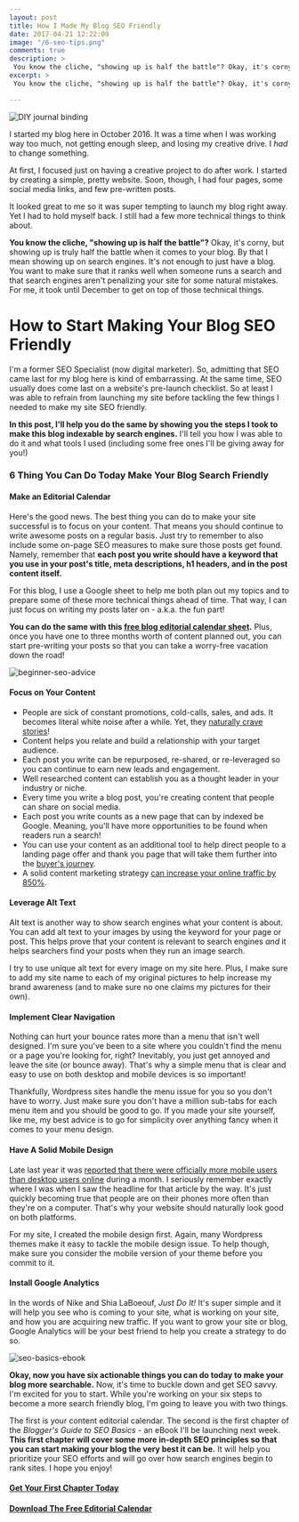 ```yaml
---
layout: post
title: How I Made My Blog SEO Friendly
date: 2017-04-21 12:22:09
image: "/6-seo-tips.png"
comments: true
description: >
 You know the cliche, "showing up is half the battle"? Okay, it's corny, but showing up is truly the half the battle when it comes to your blog. By that I mean showing up on search engines.
excerpt: >
 You know the cliche, "showing up is half the battle"? Okay, it's corny, but showing up is truly the half the battle when it comes to your blog. By that I mean showing up on search engines.

---
```

![DIY journal binding](/katalog/assets/6-seo-tips.png)

I started my blog here in October 2016. It was a time when I was working way too much, not getting enough sleep, and losing my creative drive. I *had* to change something.

At first, I focused just on having a creative project to do after work. I started by creating a simple, pretty website. Soon, though, I had four pages, some social media links, and few pre-written posts.

It looked great to me so it was super tempting to launch my blog right away. Yet I had to hold myself back. I still had a few more technical things to think about.

**You know the cliche, "showing up is half the battle"?** Okay, it's corny, but showing up is truly half the battle when it comes to your blog. By that I mean showing up on search engines. It's not enough to just have a blog. You want to make sure that it ranks well when someone runs a search and that search engines aren't penalizing your site for some natural mistakes. For me, it took until December to get on top of those technical things.

# How to Start Making Your Blog SEO Friendly

I'm a former SEO Specialist (now digital marketer). So, admitting that SEO came last for my blog here is kind of embarrassing. At the same time, SEO usually does come last on a website's pre-launch checklist. So at least I was able to refrain from launching my site before tackling the few things I needed to make my site SEO friendly.

**In this post, I'll help you do the same by showing you the steps I took to make this blog indexable by search engines.** I'll tell you how I was able to do it and what tools I used (including some free ones I'll be giving away for you!)

### 6 Thing You Can Do Today Make Your Blog Search Friendly

#### Make an Editorial Calendar

Here's the good news. The best thing you can do to make your site successful is to focus on your content. That means you should continue to write awesome posts on a regular basis. Just try to remember to also include some on-page SEO measures to make sure those posts get found. Namely, remember that **each post you write should have a keyword that you use in your post's title, meta descriptions, h1 headers, and in the post content itself.**

For this blog, I use a Google sheet to help me both plan out my topics and to prepare some of these more technical things ahead of time. That way, I can just focus on writing my posts later on - a.k.a. the fun part!

**You can do the same with this [free blog editorial calendar sheet](/downloads/blog-editorial-calendar.xlsx).** Plus, once you have one to three months worth of content planned out, you can start pre-writing your posts so that you can take a worry-free vacation down the road!

![beginner-seo-advice](/katalog/assets/beginner-seo-advice.png)

#### Focus on Your Content

- People are sick of constant promotions, cold-calls, sales, and ads. It becomes literal white noise after a while. Yet, they [naturally crave stories](http://www.newyorker.com/books/page-turner/can-science-explain-why-we-tell-stories)!
- Content helps you relate and build a relationship with your target audience.
- Each post you write can be repurposed, re-shared, or re-leveraged so you can continue to earn new leads and engagement.
- Well researched content can establish you as a thought leader in your industry or niche.
- Every time you write a blog post, you're creating content that people can share on social media.
- Each post you write counts as a new page that can by indexed be Google. Meaning, you'll have more opportunities to be found when readers run a search!
- You can use your content as an additional tool to help direct people to a landing page offer and thank you page that will take them further into the [buyer's journey](https://blog.hubspot.com/sales/what-is-the-buyers-journey).
- A solid content marketing strategy [can increase your online traffic by 850%](http://www.frac.tl/portfolio-item/viral-marketing-case-study/).


#### Leverage Alt Text

Alt text is another way to show search engines what your content is about. You can add alt text to your images by using the keyword for your page or post. This helps prove that your content is relevant to search engines *and* it helps searchers find your posts when they run an image search.

I try to use unique alt text for every image on my site here. Plus, I make sure to add my site name to each of my original pictures to help increase my brand awareness (and to make sure no one claims my pictures for their own).


#### Implement Clear Navigation
Nothing can hurt your bounce rates more than a menu that isn't well designed. I'm sure you've been to a site where you couldn't find the menu or a page you're looking for, right? Inevitably, you just get annoyed and leave the site (or bounce away). That's why a simple menu that is clear and easy to use on both desktop and mobile devices is so important!

Thankfully, Wordpress sites handle the menu issue for you so you don't have to worry. Just make sure you don't have a million sub-tabs for each menu item and you should be good to go. If you made your site yourself, like me, my best advice is to go for simplicity over anything fancy when it comes to your menu design.

#### Have A Solid Mobile Design
Late last year it was [reported that there were officially more mobile users than desktop users online](http://bgr.com/2016/11/02/internet-usage-desktop-vs-mobile/) during a month. I seriously remember exactly where I was when I saw the headline for that article by the way. It's just quickly becoming true that people are on their phones more often than they're on a computer. That's why your website should naturally look good on both platforms.

For my site, I created the mobile design first. Again, many Wordpress themes make it easy to tackle the mobile design issue. To help though, make sure you consider the mobile version of your theme before you commit to it.

#### Install Google Analytics
In the words of Nike and Shia LaBoeouf, *Just Do It!* It's super simple and it will help you see who is coming to your site, what is working on your site, and how you are acquiring new traffic. If you want to grow your site or blog, Google Analytics will be your best friend to help you create a strategy to do so.

![seo-basics-ebook](/katalog/assets/seo-basics-ebook.png)

**Okay, now you have six actionable things you can do today to make your blog more searchable.** Now, it's time to buckle down and get SEO savvy. I'm excited for you to start. While you're working on your six steps to become a more search friendly blog, I'm going to leave you with two things.

The first is your content editorial calendar. The second is the first chapter of the *Blogger's Guide to SEO Basics* - an eBook I'll be launching next week. **This first chapter will cover some more in-depth SEO principles so that you can start making your blog the very best it can be.** It will help you prioritize your SEO efforts and will go over how search engines begin to rank sites. I hope you enjoy!

#### [Get Your First Chapter Today](/downloads/chapter-1-bloggers-guide-to-seo-basics.pdf)

#### [Download The Free Editorial Calendar](/downloads/blog-editorial-calendar.xlsx)
